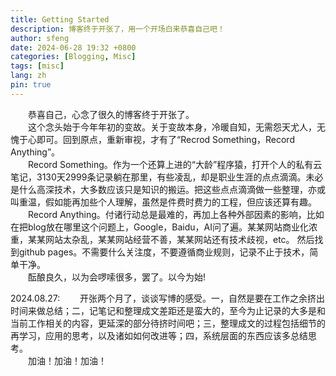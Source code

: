 ```yaml
---
title: Getting Started
description: 博客终于开张了，用一个开场白来恭喜自己吧！
author: sfeng
date: 2024-06-28 19:32 +0800
categories: [Blogging, Misc]
tags: [misc]
lang: zh
pin: true
---
```


&emsp;&emsp;恭喜自己，心念了很久的博客终于开张了。  
&emsp;&emsp;这个念头始于今年年初的变故。关于变故本身，冷暖自知，无需怨天尤人，无愧于心即可。回到原点，重新审视，才有了“Recrod Something，Record Anything”。  
&emsp;&emsp;Record Something。作为一个还算上进的“大龄”程序猿，打开个人的私有云笔记，3130天2999条记录躺在那里，有些凌乱，却是职业生涯的点点滴滴。未必是什么高深技术，大多数应该只是知识的搬运。把这些点点滴滴做一些整理，亦或叫重温，假如能再加些个人理解，虽然是件费时费力的工程，但应该还算有趣。  
&emsp;&emsp;Record Anything。付诸行动总是最难的，再加上各种外部因素的影响，比如在把blog放在哪里这个问题上，Google，Baidu，AI问了遍。某某网站商业化浓重，某某网站太杂乱，某某网站经营不善，某某网站还有技术歧视，etc。 然后找到github pages。不需要什么关注度，不要遵循商业规则，记录不止于技术，简单干净。  
&emsp;&emsp;酝酿良久，以为会啰嗦很多，罢了。以今为始!

2024.08.27:
&emsp;&emsp;开张两个月了，谈谈写博的感受。一，自然是要在工作之余挤出时间来做总结；二，记笔记和整理成文差距还是蛮大的，至今为止记录的大多是和当前工作相关的内容，更延深的部分待挤时间吧；三，整理成文的过程包括细节的再学习，应用的思考，以及诸如如何改进等；四，系统层面的东西应该多总结思考。  
&emsp;&emsp;加油！加油！加油！